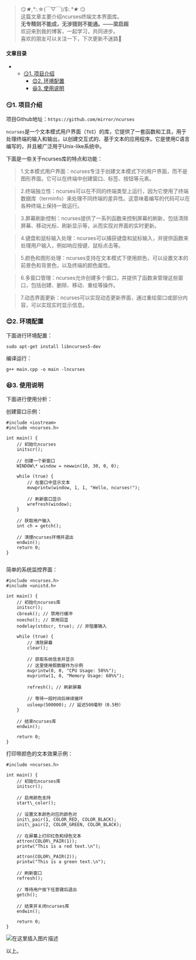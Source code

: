 







> 
> 😏*★,°*:.☆(￣▽￣)/$:*.°★* 😏  
>  这篇文章主要介绍ncurses终端文本界面库。  
>  **无专精则不能成，无涉猎则不能通。——梁启超**  
>  欢迎来到我的博客，一起学习，共同进步。  
>  喜欢的朋友可以关注一下，下次更新不迷路🥞
> 
> 
> 




#### 文章目录


* + [:smirk:1. 项目介绍](#smirk1__7)
	+ [:blush:2. 环境配置](#blush2__27)
	+ [:satisfied:3. 使用说明](#satisfied3__40)




### 😏1. 项目介绍


项目Github地址：`https://github.com/mirror/ncurses`


`ncurses`是一个文本模式用户界面（`TUI`）的库，它提供了一套函数和工具，用于处理终端的输入和输出，以创建交互式的、基于文本的应用程序。它是使用C语言编写的，并且被广泛用于Unix-like系统中。


下面是一些关于ncurses库的特点和功能：



> 
> 1.文本模式用户界面：ncurses专注于创建文本模式下的用户界面，而不是图形界面。它可以在终端中创建窗口、标签、按钮等元素。
> 
> 
> 



> 
> 2.终端独立性：ncurses可以在不同的终端类型上运行，因为它使用了终端数据库（terminfo）来处理不同终端的差异性。这意味着编写的代码可以在各种终端上保持一致运行。
> 
> 
> 



> 
> 3.屏幕刷新控制：ncurses提供了一系列函数来控制屏幕的刷新，包括清除屏幕、移动光标、刷新显示等，从而实现对界面的实时更新。
> 
> 
> 



> 
> 4.键盘和鼠标输入处理：ncurses可以捕获键盘和鼠标输入，并提供函数来处理用户输入，例如响应按键、鼠标点击等。
> 
> 
> 



> 
> 5.颜色和图形处理：ncurses支持在文本模式下使用颜色，可以设置文本的前景色和背景色，以及终端的颜色属性。
> 
> 
> 



> 
> 6.多窗口管理：ncurses允许创建多个窗口，并提供了函数来管理这些窗口，包括创建、删除、移动、重绘等操作。
> 
> 
> 



> 
> 7.动态界面更新：ncurses可以实现动态更新界面，通过重绘窗口或部分内容，可以实现实时显示信息。
> 
> 
> 


### 😊2. 环境配置


下面进行环境配置：



```
sudo apt-get install libncurses5-dev

```

编译运行：



```
g++ main.cpp -o main -lncurses

```

### 😆3. 使用说明


下面进行使用分析：


创建窗口示例：



```
#include <iostream>
#include <ncurses.h>

int main() {
    // 初始化ncurses
    initscr();
    
    // 创建一个新窗口
    WINDOW\* window = newwin(10, 30, 0, 0);

    while (true) {
        // 在窗口中显示文本
        mvwprintw(window, 1, 1, "Hello, ncurses!");

        // 刷新窗口显示
        wrefresh(window);
    }
    
    // 获取用户输入
    int ch = getch();
    
    // 清理ncurses环境并退出
    endwin();
    return 0;
}


```

简单的系统监控界面：



```
#include <ncurses.h>
#include <unistd.h>

int main() {
    // 初始化ncurses库
    initscr();
    cbreak(); // 禁用行缓冲
    noecho(); // 禁用回显
    nodelay(stdscr, true); // 非阻塞输入

    while (true) {
        // 清除屏幕
        clear();

        // 获取系统信息并显示
        // 这里使用假数据作为示例
        mvprintw(0, 0, "CPU Usage: 50%%");
        mvprintw(1, 0, "Memory Usage: 60%%");

        refresh(); // 刷新屏幕

        // 等待一段时间后继续循环
        usleep(500000); // 延迟500毫秒（0.5秒）
    }

    // 结束ncurses库
    endwin();

    return 0;
}

```

打印带颜色的文本效果示例：



```
#include <ncurses.h>

int main() {
    // 初始化ncurses库
    initscr();
    
    // 启用颜色支持
    start\_color();
    
    // 设置文本颜色对应的颜色对
    init\_pair(1, COLOR_RED, COLOR_BLACK);
    init\_pair(2, COLOR_GREEN, COLOR_BLACK);
    
    // 在屏幕上打印红色和绿色文本
    attron(COLOR\_PAIR(1));
    printw("This is a red text.\n");
    
    attron(COLOR\_PAIR(2));
    printw("This is a green text.\n");
    
    // 刷新窗口
    refresh();
    
    // 等待用户按下任意键后退出
    getch();
    
    // 结束并关闭ncurses库
    endwin();
    
    return 0;
}

```

![在这里插入图片描述](https://img-blog.csdnimg.cn/6cbcd6c17cec4dba9bb3c0f895f02fa2.png)


以上。





